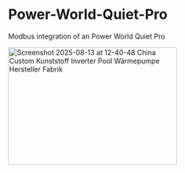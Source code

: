 # Power-World-Quiet-Pro
Modbus integration of an Power World Quiet Pro

<img width="344" height="239" alt="Screenshot 2025-08-13 at 12-40-48 China Custom Kunststoff Inverter Pool Wärmepumpe Hersteller Fabrik" src="https://github.com/user-attachments/assets/a4713b67-5e39-483a-84a7-b0e606f931a5" />
